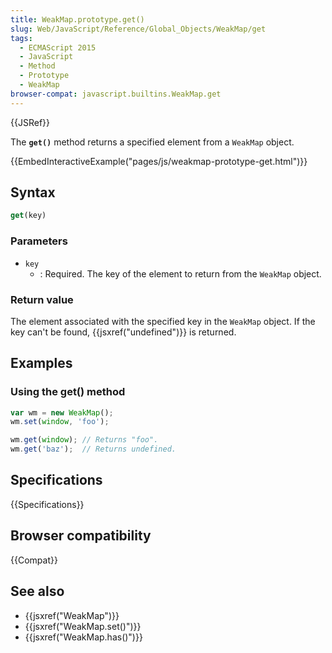 ```yaml
---
title: WeakMap.prototype.get()
slug: Web/JavaScript/Reference/Global_Objects/WeakMap/get
tags:
  - ECMAScript 2015
  - JavaScript
  - Method
  - Prototype
  - WeakMap
browser-compat: javascript.builtins.WeakMap.get
---
```

{{JSRef}}

The **`get()`** method returns a specified element from a `WeakMap` object.

{{EmbedInteractiveExample("pages/js/weakmap-prototype-get.html")}}

## Syntax

```js
get(key)
```

### Parameters

- `key`
  - : Required. The key of the element to return from the `WeakMap` object.

### Return value

The element associated with the specified key in the `WeakMap` object. If the
key can't be found, {{jsxref("undefined")}} is returned.

## Examples

### Using the get() method

```js
var wm = new WeakMap();
wm.set(window, 'foo');

wm.get(window); // Returns "foo".
wm.get('baz');  // Returns undefined.
```

## Specifications

{{Specifications}}

## Browser compatibility

{{Compat}}

## See also

- {{jsxref("WeakMap")}}
- {{jsxref("WeakMap.set()")}}
- {{jsxref("WeakMap.has()")}}
